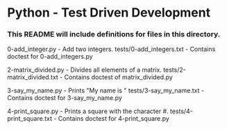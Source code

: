 # Python - Test Driven Development
### This README will include definitions for files in this directory.

0-add_integer.py - Add two integers.
    tests/0-add_integers.txt - Contains doctest for 0-add_integers.py

2-matrix_divided.py - Divides all elements of a matrix.
    tests/2-matrix_divided.txt - Contains doctest of matrix_divided.py

3-say_my_name.py - Prints "My name is <first name> <last name>"
    tests/3-say_my_name.txt - Contains doctest for 3-say_my_name.py

4-print_square.py - Prints a square with the character #.
    tests/4-print_square.txt - Contains doctest for 4-print_square.py
